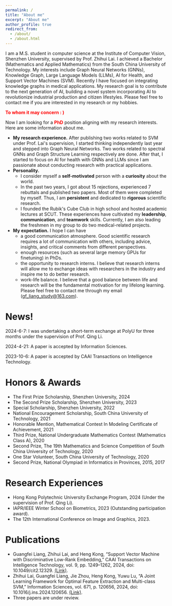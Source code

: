 ```yaml
---
permalink: /
title: "About me"
excerpt: "About me"
author_profile: true
redirect_from: 
  - /about/
  - /about.html
---
```


I am a M.S. student in computer science at the Institute of Computer Vision, Shenzhen University, supervised by Prof. Zhihui Lai. I achieved a Bachelor (Mathematics and Applied Mathematics) from the South China University of Technology. My interests include Graph Neural Networks (GNNs), Knowledge Graph, Large Language Models (LLMs), AI for Health, and Support Vector Machines (SVM). Recently I have focused on integrating knowledge graphs in medical applications. My research goal is to contribute to the next generation of AI, building a novel system incorporating AI to revolutionize industrial production and citizen lifestyles.
Please feel free to contact me if you are interested in my research or my hobbies.

**<font color=red>To whom it may concern : )</font>**

Now I am looking for a **<font color=red>PhD</font>** position aligning with my research interests. 
Here are some information about me.
* **My research experience.** After publishing two works related to SVM under Prof. Lai's supervision, I started thinking independently last year and stepped into Graph Neural Networks. Two works related to spectral GNNs and Graph Structure Learning respectively are done. After that, I started to focus on AI for health with GNNs and LLMs since I am passionate about conducting research with practical applications.
* **Personality.** 
  * I consider myself a **self-motivated** person with a **curiosity** about the world.
  * In the past two years, I got about 15 rejections, experienced 7 rebuttals and published two papers. Most of them were completed by myself. Thus, I am **persistent** and dedicated to **rigorous** scientific research.
  * I founded the Rubik's Cube Club in high school and hosted academic lectures at SCUT. These experiences have cultivated my **leadership**, **communication**, and **teamwork** skills. Currently, I am also leading the freshmen in my group to do two medical-related projects.
* **My expectation.** I hope I can have 
  * a good communication atmosphere. Good scientific research requires a lot of communication with others, including advice, insights, and critical comments from different perspectives.
  * enough resources (such as several large memory GPUs for finetuning) in PhDs.
  * the opportunity to research interns. I believe that research interns will allow me to exchange ideas with researchers in the industry and inspire me to do better research.
  * work-life balance. I believe that a good balance between life and research will be the fundamental motivation for my lifelong learning.
Please feel free to contact me through my email (gf_liang_study@163.com).

News!
======
2024-6-7: I was undertaking a short-term exchange at PolyU for three months under the supervision of Prof. Qing Li.

2024-4-21: A paper is accepted by Information Sciences.

2023-10-6: A paper is accepted by CAAI Transactions on Intelligence Technology.

Honors & Awards
======
* The First Prize Scholarship, Shenzhen University, 2024
* The Second Prize Scholarship, Shenzhen University, 2023
* Special Scholarship, Shenzhen University, 2022
* National Encouragement Scholarship, South China University of Technology, 2021
* Honorable Mention, Mathematical Contest In Modeling Certificate of Achievement, 2021
* Third Prize, National Undergraduate Mathematics Contest (Mathematics Class A), 2020
* Second Prize, The 19th Mathematics and Science Competition of South China University of Technology, 2020
* One Star Volunteer, South China University of Technology, 2020
* Second Prize, National Olympiad in Informatics in Provinces, 2015, 2017

Research Experiences
======
* Hong Kong Polytechnic University Exchange Program, 2024 (Under the supervision of Prof. Qing Li).
* IAPR/IEEE Winter School on Biometrics, 2023 (Outstanding participation award).
* The 12th International Conference on Image and Graphics, 2023.

Publications
======
* Guangfei Liang, Zhihui Lai, and Heng Kong, “Support Vector Machine with Discriminative Low-Rank Embedding,” CAAI Transactions on Intelligence Technology, vol. 9, pp. 1249–1262, 2024, doi: 10.1049/cit2.12329. [(Link)](https://ietresearch.onlinelibrary.wiley.com/doi/10.1049/cit2.12329).
* Zhihui Lai, Guangfei Liang, Jie Zhou, Heng Kong, Yuwu Lu, “A Joint Learning Framework for Optimal Feature Extraction and Multi-class SVM,” Information Sciences, vol. 671, p. 120656, 2024, doi: 10.1016/j.ins.2024.120656. [(Link)](https://www.sciencedirect.com/science/article/abs/pii/S0020025524005693).
* Three papers are under review.